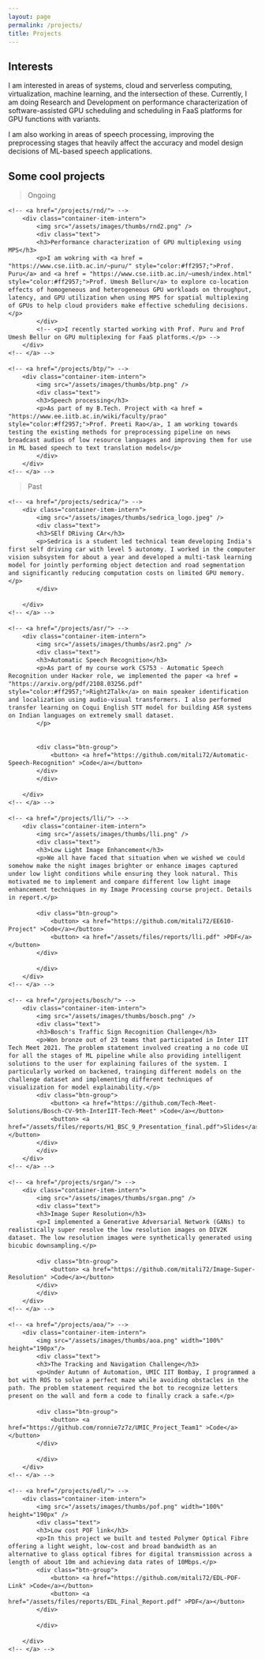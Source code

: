 ```yaml
---
layout: page
permalink: /projects/
title: Projects
---
```


<!-- <div class = pointer>
<p style="max-width:80%">
Some cool projects
</p>
</div> -->

## Interests

I am interested in areas of systems, cloud and serverless computing, virtualization, machine learning, and the intersection of these. Currently, I am doing Research and Development on performance characterization of software-assisted GPU scheduling and scheduling in FaaS platforms for GPU functions with variants.


I am also working in areas of speech processing, improving the preprocessing stages that heavily affect the accuracy and model design decisions of ML-based speech applications.

## Some cool projects

> Ongoing

<div class="container-list-intern">

	<!-- <a href="/projects/rnd/"> -->
		<div class="container-item-intern">
			<img src="/assets/images/thumbs/rnd2.png" />
			<div class="text">
			<h3>Performance characterization of GPU multiplexing using MPS</h3>
			<p>I am wokring with <a href = "https://www.cse.iitb.ac.in/~puru/" style="color:#ff2957;">Prof. Puru</a> and <a href = "https://www.cse.iitb.ac.in/~umesh/index.html" style="color:#ff2957;">Prof. Umesh Bellur</a> to explore co-location effects of homogeneous and heterogeneous GPU workloads on throughput, latency, and GPU utilization when using MPS for spatial multiplexing of GPUs to help cloud providers make effective scheduling decisions.</p>
			</div>
            <!-- <p>I recently started working with Prof. Puru and Prof Umesh Bellur on GPU multiplexing for FaaS platforms.</p> -->
		</div>
	<!-- </a> -->
	
	<!-- <a href="/projects/btp/"> -->
		<div class="container-item-intern">
			<img src="/assets/images/thumbs/btp.png" />
			<div class="text">
			<h3>Speech processing</h3>
			<p>As part of my B.Tech. Project with <a href = "https://www.ee.iitb.ac.in/wiki/faculty/prao" style="color:#ff2957;">Prof. Preeti Rao</a>, I am working towards testing the existing methods for preprocessing pipeline on news broadcast audios of low resource languages and improving them for use in ML based speech to text translation models</p>
			</div>
		</div>
	<!-- </a> -->

</div>

<!-- ## Some more cool projects -->

> Past

<div class="container-list-intern">

	<!-- <a href="/projects/sedrica/"> -->
		<div class="container-item-intern">
			<img src="/assets/images/thumbs/sedrica_logo.jpeg" />
			<div class="text">
			<h3>SElf DRiving CAr</h3>
			<p>Sedrica is a student led technical team developing India's first self driving car with level 5 autonomy. I worked in the computer vision subsystem for about a year and developed a multi-task learning model for jointly performing object detection and road segmentation and significantly reducing computation costs on limited GPU memory.</p>
			</div>

		</div>
	<!-- </a> -->

	<!-- <a href="/projects/asr/"> -->
		<div class="container-item-intern">
			<img src="/assets/images/thumbs/asr2.png" />
			<div class="text">
			<h3>Automatic Speech Recognition</h3>
            <p>As part of my course work CS753 - Automatic Speech Recognition under Hacker role, we implemented the paper <a href = "https://arxiv.org/pdf/2108.03256.pdf" style="color:#ff2957;">Right2Talk</a> on main speaker identification and localization using audio-visual transformers. I also performed transfer learning on Coqui English STT model for building ASR systems on Indian languages on extremely small dataset.
			</p>
			

			<div class="btn-group">
                <button> <a href="https://github.com/mitali72/Automatic-Speech-Recognition" >Code</a></button>           
            </div>
			</div>

		</div>
	<!-- </a> -->
	
	<!-- <a href="/projects/lli/"> -->
		<div class="container-item-intern">
			<img src="/assets/images/thumbs/lli.png" />
			<div class="text">
			<h3>Low Light Image Enhancement</h3>
			<p>We all have faced that situation when we wished we could somehow make the night images brighter or enhance images captured under low light conditions while ensuring they look natural. This motivated me to implement and compare different low light image enhancement techniques in my Image Processing course project. Details in report.</p>

			<div class="btn-group">
                <button> <a href="https://github.com/mitali72/EE610-Project" >Code</a></button>
				<button> <a href="/assets/files/reports/lli.pdf" >PDF</a></button>          
            </div>

			</div>
		</div>
	<!-- </a> -->

    <!-- <a href="/projects/bosch/"> -->
		<div class="container-item-intern">
			<img src="/assets/images/thumbs/bosch.png" />
			<div class="text">
			<h3>Bosch's Traffic Sign Recognition Challenge</h3>
			<p>Won bronze out of 23 teams that participated in Inter IIT Tech Meet 2021. The problem statement involved creating a no code UI for all the stages of ML pipeline while also providing intelligent solutions to the user for explaining failures of the system. I particularly worked on backened, trainging different models on the challenge dataset and implementing different techniques of visualization for model explainability.</p>
			<div class="btn-group">
                <button> <a href="https://github.com/Tech-Meet-Solutions/Bosch-CV-9th-InterIIT-Tech-Meet" >Code</a></button>
				<button> <a href="/assets/files/reports/H1_BSC_9_Presentation_final.pdf">Slides</a></button>          
            </div>
			</div>
		</div>
	<!-- </a> -->

    <!-- <a href="/projects/srgan/"> -->
		<div class="container-item-intern">
			<img src="/assets/images/thumbs/srgan.png" />
			<div class="text">
			<h3>Image Super Resolution</h3>
			<p>I implemented a Generative Adversarial Network (GANs) to realistically super resolve the low resolution images on DIV2K dataset. The low resolution images were synthetically generated using bicubic downsampling.</p>

			<div class="btn-group">
                <button> <a href="https://github.com/mitali72/Image-Super-Resolution" >Code</a></button>           
            </div>
			</div>
		</div>
	<!-- </a> -->

    <!-- <a href="/projects/aoa/"> -->
		<div class="container-item-intern">
			<img src="/assets/images/thumbs/aoa.png" width="100%" height="190px"/>
			<div class="text">
			<h3>The Tracking and Navigation Challenge</h3>
			<p>Under Autumn of Automation, UMIC IIT Bombay, I programmed a bot with ROS to solve a perfect maze while avoiding obstacles in the path. The problem statement required the bot to recognize letters present on the wall and form a code to finally crack a safe.</p>

			<div class="btn-group">
                <button> <a href="https://github.com/ronnie7z7z/UMIC_Project_Team1" >Code</a></button>           
            </div>

			</div>
		</div>
	<!-- </a> -->

    <!-- <a href="/projects/edl/"> -->
		<div class="container-item-intern">
			<img src="/assets/images/thumbs/pof.png" width="100%" height="190px" />
			<div class="text">
			<h3>Low cost POF link</h3>
			<p>In this project we built and tested Polymer Optical Fibre offering a light weight, low-cost and broad bandwidth as an alternative to glass optical fibres for digital transmission across a length of about 10m and achieving data rates of 10Mbps.</p>
			<div class="btn-group">
                <button> <a href="https://github.com/mitali72/EDL-POF-Link" >Code</a></button>  
				<button> <a href="/assets/files/reports/EDL_Final_Report.pdf" >PDF</a></button>            
            </div>
			
			</div>
			
		</div>
	<!-- </a> -->

</div>